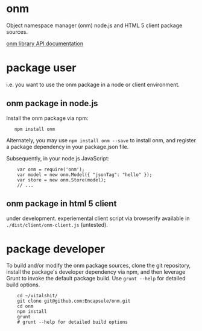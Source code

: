 onm
===

Object namespace manager (onm) node.js and HTML 5 client package sources.

[onm library API documentation](https://github.com/Encapsule/ONMjs/wiki)

# package user

i.e. you want to use the onm package in a node or client environment.

## onm package in node.js

Install the onm package via npm:

       npm install onm

Alternately, you may use `npm install onm --save` to install onm, and register a package dependency in your package.json file.

Subsequently, in your node.js JavaScript:

        var onm = require('onm');
        var model = new onm.Model({ "jsonTag": "hello" });
        var store = new onm.Store(model);
        // ...

## onm package in html 5 client

under development. experiemental client script via browserify available in `./dist/client/onm-client.js` (untested).

# package developer

To build and/or modify the onm package sources, clone the git repository, install the package's developer dependency via npm, and then leverage Grunt to invoke the default package build. Use `grunt --help` for detailed build options.

        cd ~/vitalshit/
        git clone git@github.com:Encapsule/onm.git
        cd onm
        npm install
        grunt
        # grunt --help for detailed build options

